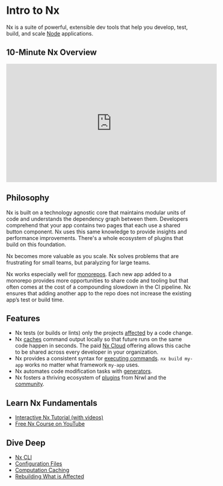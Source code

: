 # Intro to Nx

Nx is a suite of powerful, extensible dev tools that help you develop, test, build, and scale [Node](/{{framework}}/node/overview) applications.

## 10-Minute Nx Overview

<iframe width="560" height="315" src="https://www.youtube.com/embed/cXOkmOy-8dk" frameborder="0" allow="accelerometer; autoplay; clipboard-write; encrypted-media; gyroscope; picture-in-picture" allowfullscreen></iframe>

## Philosophy

Nx is built on a technology agnostic core that maintains modular units of code and understands the dependency graph between them. Developers comprehend that your app contains two pages that each use a shared button component. Nx uses this same knowledge to provide insights and performance improvements. There's a whole ecosystem of plugins that build on this foundation.

Nx becomes more valuable as you scale. Nx solves problems that are frustrating for small teams, but paralyzing for large teams.

Nx works especially well for [monorepos](/{{framework}}/core-concepts/why-monorepos). Each new app added to a monorepo provides more opportunities to share code and tooling but that often comes at the cost of a compounding slowdown in the CI pipeline. Nx ensures that adding another app to the repo does not increase the existing app’s test or build time.

## Features

- Nx tests (or builds or lints) only the projects [affected](/{{framework}}/cli/affected) by a code change.
- Nx [caches](/{{framework}}/core-concepts/computation-caching) command output locally so that future runs on the same code happen in seconds. The paid [Nx Cloud](https://nx.app) offering allows this cache to be shared across every developer in your organization.
- Nx provides a consistent syntax for [executing commands](/{{framework}}/executors/using-builders). `nx build my-app` works no matter what framework `my-app` uses.
- Nx automates code modification tasks with [generators](/{{framework}}/cli/affected).
- Nx fosters a thriving ecosystem of [plugins](/{{framework}}/generators/using-schematics) from Nrwl and the [community](/nx-community).

## Learn Nx Fundamentals

- [Interactive Nx Tutorial (with videos)](/{{framework}}/tutorial/01-create-application)
- [Free Nx Course on YouTube](https://www.youtube.com/watch?time_continue=49&v=2mYLe9Kp9VM&feature=emb_logo)

## Dive Deep

- [Nx CLI](/{{framework}}/getting-started/nx-cli)
- [Configuration Files](/{{framework}}/core-concepts/configuration)
- [Computation Caching](/{{framework}}/core-concepts/computation-caching)
- [Rebuilding What is Affected](/{{framework}}/core-concepts/affected)
